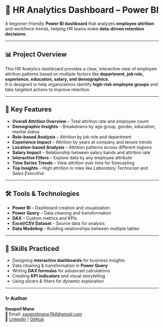 # 👥 HR Analytics Dashboard – Power BI

A beginner-friendly **Power BI dashboard** that analyzes **employee attrition** and workforce trends, helping HR teams make **data-driven retention decisions**.

---

## 📊 Project Overview
This HR Analytics dashboard provides a clear, interactive view of employee attrition patterns based on multiple factors like **department, job role, experience, education, salary, and demographics**.  
It is designed to help organizations identify **high-risk employee groups** and take targeted actions to improve retention.

---

## 🚀 Key Features
- **Overall Attrition Overview** – Total attrition rate and employee count  
- **Demographic Insights** – Breakdowns by age group, gender, education, marital status  
- **Role-based Analysis** – Attrition by job role and department  
- **Experience Impact** – Attrition by years at company and tenure trends  
- **Location-based Analysis** – Attrition patterns across different regions  
- **Salary Impact** – Relationship between salary bands and attrition rate  
- **Interactive Filters** – Explore data by any employee attribute  
- **Time Series Trends** – View attrition over time for forecasting  
- **Top Insights** – High attrition in roles like *Laboratory Technician* and *Sales Executive*  

---

## 🛠 Tools & Technologies
- **Power BI** – Dashboard creation and visualization  
- **Power Query** – Data cleaning and transformation  
- **DAX** – Custom metrics and KPIs  
- **Excel/CSV Dataset** – Source data for analysis  
- **Data Modeling** – Building relationships between multiple tables  

---

## 🎯 Skills Practiced
- Designing **interactive dashboards** for business insights  
- Data cleaning & transformation in **Power Query**  
- Writing **DAX formulas** for advanced calculations  
- Creating **KPI indicators** and visual storytelling  
- Using slicers & filters for dynamic exploration  


---

### ✨ Author
**Swapnil Mane**  
📧 Email: *swapnilmane764@gmail.com*  
🔗 [LinkedIn](https://www.linkedin.com/in/swapnilmane03/) | [GitHub](https://github.com/Swapnilmane03)
